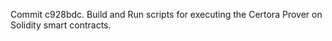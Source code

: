 Commit c928bdc.                    Build and Run scripts for executing the Certora Prover on Solidity smart contracts.